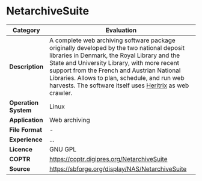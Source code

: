 # NetarchiveSuite

| Category | Evaluation |
| --- | --- |
| **Description**  | A complete web archiving software package originally developed by the two national deposit libraries in Denmark, the Royal Library and the State and University Library, with more recent support from the French and Austrian National Libraries. Allows to plan, schedule, and run web harvests. The software itself uses [Heritrix](./heritrix.md) as web crawler.  |
| **Operation System**  | Linux |
| **Application**  | Web archiving |
| **File Format** | - |
| **Experience** | ... |
| **Licence** | GNU GPL |
| **COPTR** | https://coptr.digipres.org/NetarchiveSuite |
| **Source** | https://sbforge.org/display/NAS/NetarchiveSuite |
